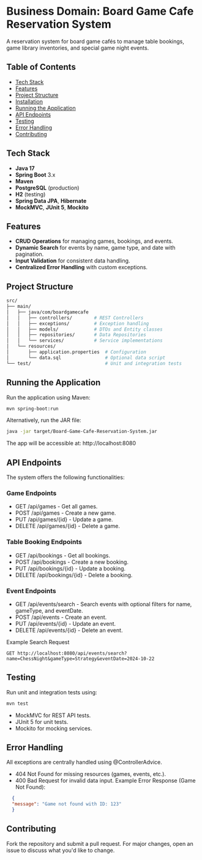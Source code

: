 # Business Domain: Board Game Cafe Reservation System

A reservation system for board game cafés to manage table bookings, game library inventories, and special game night events.


## Table of Contents
- [Tech Stack](#tech-stack)
- [Features](#features)
- [Project Structure](#project-structure)
- [Installation](#installation)
- [Running the Application](#running-the-application)
- [API Endpoints](#api-endpoints)
- [Testing](#testing)
- [Error Handling](#error-handling)
- [Contributing](#contributing)

## Tech Stack
- **Java 17**
- **Spring Boot** 3.x
- **Maven**
- **PostgreSQL** (production)
- **H2** (testing)
- **Spring Data JPA**, **Hibernate**
- **MockMVC**, **JUnit 5**, **Mockito**

## Features
- **CRUD Operations** for managing games, bookings, and events.
- **Dynamic Search** for events by name, game type, and date with pagination.
- **Input Validation** for consistent data handling.
- **Centralized Error Handling** with custom exceptions.

## Project Structure
```bash
src/
├── main/
│   ├── java/com/boardgamecafe
│   │   ├── controllers/        # REST Controllers
│   │   ├── exceptions/         # Exception handling
│   │   ├── models/             # DTOs and Entity classes
│   │   ├── repositories/       # Data Repositories
│   │   └── services/           # Service implementations
│   └── resources/
│       ├── application.properties  # Configuration
│       └── data.sql                # Optional data script
└── test/                           # Unit and integration tests
```

## Running the Application
Run the application using Maven:
```bash
mvn spring-boot:run
```

Alternatively, run the JAR file:
```bash
java -jar target/Board-Game-Cafe-Reservation-System.jar
```
The app will be accessible at: http://localhost:8080

## API Endpoints
The system offers the following functionalities:
### Game Endpoints
- GET /api/games - Get all games.
- POST /api/games - Create a new game.
- PUT /api/games/{id} - Update a game.
- DELETE /api/games/{id} - Delete a game.

### Table Booking Endpoints
- GET /api/bookings - Get all bookings.
- POST /api/bookings - Create a new booking.
- PUT /api/bookings/{id} - Update a booking.
- DELETE /api/bookings/{id} - Delete a booking.

### Event Endpoints
- GET /api/events/search - Search events with optional filters for name, gameType, and eventDate.
- POST /api/events - Create an event.
- PUT /api/events/{id} - Update an event.
- DELETE /api/events/{id} - Delete an event.

Example Search Request
```http
GET http://localhost:8080/api/events/search?name=ChessNight&gameType=Strategy&eventDate=2024-10-22
```

## Testing
Run unit and integration tests using:
```bash
mvn test
```
- MockMVC for REST API tests.
- JUnit 5 for unit tests.
- Mockito for mocking services.

## Error Handling
All exceptions are centrally handled using @ControllerAdvice.

- 404 Not Found for missing resources (games, events, etc.).
- 400 Bad Request for invalid data input.
Example Error Response (Game Not Found):
```json
  {
  "message": "Game not found with ID: 123"
  }
```

## Contributing                                                       
Fork the repository and submit a pull request. For major changes, open an issue to discuss what you'd like to change.




